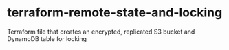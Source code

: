 # terraform-remote-state-and-locking
Terraform file that creates an encrypted, replicated S3 bucket and DynamoDB table for locking
